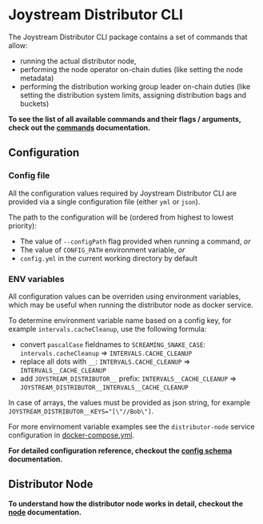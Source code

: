 # Joystream Distributor CLI

The Joystream Distributor CLI package contains a set of commands that allow:
- running the actual distributor node,
- performing the node operator on-chain duties (like setting the node metadata)
- performing the distribution working group leader on-chain duties (like setting the distribution system limits, assigning distribution bags and buckets)

**To see the list of all available commands and their flags / arguments, check out the [commands](docs/commands/index.md) documentation.**

## Configuration

### Config file

All the configuration values required by Joystream Distributor CLI are provided via a single configuration file (either `yml` or `json`).

The path to the configuration will be (ordered from highest to lowest priority):
- The value of `--configPath` flag provided when running a command, _or_
- The value of `CONFIG_PATH` environment variable, _or_
- `config.yml` in the current working directory by default

### ENV variables

All configuration values can be overriden using environment variables, which may be useful when running the distributor node as docker service.

To determine environment variable name based on a config key, for example `intervals.cacheCleanup`, use the following formula:
- convert `pascalCase` fieldnames to `SCREAMING_SNAKE_CASE`: `intervals.cacheCleanup` => `INTERVALS.CACHE_CLEANUP`
- replace all dots with `__`: `INTERVALS.CACHE_CLEANUP` => `INTERVALS__CACHE_CLEANUP`
- add `JOYSTREAM_DISTRIBUTOR__` prefix: `INTERVALS__CACHE_CLEANUP` => `JOYSTREAM_DISTRIBUTOR__INTERVALS__CACHE_CLEANUP`

In case of arrays, the values must be provided as json string, for example `JOYSTREAM_DISTRIBUTOR__KEYS="[\"//Bob\"]`.

For more envirnoment variable examples see the `distributor-node` service configuration in [docker-compose.yml](../docker-compose.yml).

**For detailed configuration reference, checkout the [config schema](docs/schema/definition.md) documentation.**

## Distributor Node

**To understand how the distributor node works in detail, checkout the [node](docs/node/index.md) documentation.**
